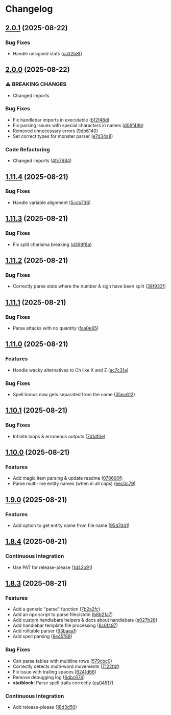 # Changelog

## [2.0.1](https://github.com/ashleytowner/shadowdark-parser/compare/v2.0.0...v2.0.1) (2025-08-22)


### Bug Fixes

* Handle unsigned stats ([ca32b8f](https://github.com/ashleytowner/shadowdark-parser/commit/ca32b8fc2674df90540d1b8e7453d96ab5ceebf6))

## [2.0.0](https://github.com/ashleytowner/shadowdark-parser/compare/v1.11.4...v2.0.0) (2025-08-22)


### ⚠ BREAKING CHANGES

* Changed imports

### Bug Fixes

* Fix handlebar imports in executable ([b12f48d](https://github.com/ashleytowner/shadowdark-parser/commit/b12f48d5f1f0ab86588245e227aa43dd4d4d8c1f))
* Fix parsing issues with special characters in names ([d06f49b](https://github.com/ashleytowner/shadowdark-parser/commit/d06f49b8a758256dd82f4a2466260e7d74e7e6fa))
* Removed unnecessary errors ([9db6140](https://github.com/ashleytowner/shadowdark-parser/commit/9db6140b5674e9dc31b247a0520459e1d7bd3c85))
* Set correct types for monster parser ([e7d34a8](https://github.com/ashleytowner/shadowdark-parser/commit/e7d34a819f36ad3e8eb3ab1a153c09352d3c0dc7))


### Code Refactoring

* Changed imports ([4fc7684](https://github.com/ashleytowner/shadowdark-parser/commit/4fc76842b2e5a59310ed663c79914cccc724f976))

## [1.11.4](https://github.com/ashleytowner/shadowdark-parser/compare/v1.11.3...v1.11.4) (2025-08-21)


### Bug Fixes

* Handle variable alignment ([5ccb736](https://github.com/ashleytowner/shadowdark-parser/commit/5ccb7369d18770ed8b1911c413f5b6cf57720106))

## [1.11.3](https://github.com/ashleytowner/shadowdark-parser/compare/v1.11.2...v1.11.3) (2025-08-21)


### Bug Fixes

* Fix split charisma breaking ([d399f8a](https://github.com/ashleytowner/shadowdark-parser/commit/d399f8af8699ef4b547417b854fff35ace5346d1))

## [1.11.2](https://github.com/ashleytowner/shadowdark-parser/compare/v1.11.1...v1.11.2) (2025-08-21)


### Bug Fixes

* Correctly parse stats where the number & sign have been split ([38f933f](https://github.com/ashleytowner/shadowdark-parser/commit/38f933fe86232849e4ce3d2f91846338b23193f1))

## [1.11.1](https://github.com/ashleytowner/shadowdark-parser/compare/v1.11.0...v1.11.1) (2025-08-21)


### Bug Fixes

* Parse attacks with no quantity ([faa0e65](https://github.com/ashleytowner/shadowdark-parser/commit/faa0e650419403c0cfdd22e7a39907a65014732b))

## [1.11.0](https://github.com/ashleytowner/shadowdark-parser/compare/v1.10.1...v1.11.0) (2025-08-21)


### Features

* Handle wacky alternatives to Ch like X and Z ([ac7c31a](https://github.com/ashleytowner/shadowdark-parser/commit/ac7c31a4cdb26c26aad03ffd5a6e2cc1ae060326))


### Bug Fixes

* Spell bonus now gets separated from the name ([35ec612](https://github.com/ashleytowner/shadowdark-parser/commit/35ec6128edddb53e0072d822cb367afc21864660))

## [1.10.1](https://github.com/ashleytowner/shadowdark-parser/compare/v1.10.0...v1.10.1) (2025-08-21)


### Bug Fixes

* Infinite loops & erroneous outputs ([741df0e](https://github.com/ashleytowner/shadowdark-parser/commit/741df0eca4785337ddf490e6f304d9012ad9bcb1))

## [1.10.0](https://github.com/ashleytowner/shadowdark-parser/compare/v1.9.0...v1.10.0) (2025-08-21)


### Features

* Add magic item parsing & update readme ([078690f](https://github.com/ashleytowner/shadowdark-parser/commit/078690f0133f2d1fba6a20f76bb2cfa6a7483f85))
* Parse multi-line entity names (when in all caps) ([eec0c79](https://github.com/ashleytowner/shadowdark-parser/commit/eec0c79b1b77b28a11571bfb3c1c69dc71a5e97a))

## [1.9.0](https://github.com/ashleytowner/shadowdark-parser/compare/v1.8.4...v1.9.0) (2025-08-21)


### Features

* Add option to get entity name from file name ([95d7d41](https://github.com/ashleytowner/shadowdark-parser/commit/95d7d41621100f24742a34624a07f45bf80a3129))

## [1.8.4](https://github.com/ashleytowner/shadowdark-parser/compare/v1.8.3...v1.8.4) (2025-08-21)


### Continuous Integration

* Use PAT for release-please ([1d42b91](https://github.com/ashleytowner/shadowdark-parser/commit/1d42b91bcc3b441e24371dc8f9e741297fd0367a))

## [1.8.3](https://github.com/ashleytowner/shadowdark-parser/compare/v1.1.1...v1.8.3) (2025-08-21)


### Features

* Add a generic "parse" function ([7b2a2fc](https://github.com/ashleytowner/shadowdark-parser/commit/7b2a2fc6e167f4ec4d38026e124d0d903fcd0447))
* Add an npx script to parse files/stdin ([b8b21a7](https://github.com/ashleytowner/shadowdark-parser/commit/b8b21a75355327b0d4f43570161d558dbf7dba24))
* Add custom handlebars helpers & docs about handlebars ([e027b28](https://github.com/ashleytowner/shadowdark-parser/commit/e027b28fdccf8cddf17116428aa428b149e1090e))
* Add handlebar template file processing ([8c6f497](https://github.com/ashleytowner/shadowdark-parser/commit/8c6f497d3fddccde0bed69340f42c28027d54a1b))
* Add rolltable parser ([63baea1](https://github.com/ashleytowner/shadowdark-parser/commit/63baea181e69483e4a142165e56731e3a6ea2d46))
* Add spell parsing ([9e45f88](https://github.com/ashleytowner/shadowdark-parser/commit/9e45f8824a53e55732fb7e6d9500e9ebaa616542))


### Bug Fixes

* Can parse tables with multiline rows ([579cbc0](https://github.com/ashleytowner/shadowdark-parser/commit/579cbc0e1cce8e555acd18ac651c20dd19b05721))
* Correctly detects multi-word movements ([7122f4f](https://github.com/ashleytowner/shadowdark-parser/commit/7122f4fc667b7a0fa3377353f8e6b20df64baae6))
* Fix issue with trailing spaces ([6241d66](https://github.com/ashleytowner/shadowdark-parser/commit/6241d66eaeff2cd84f6388104c050b50d90c5b29))
* Remove debugging log ([6dbc674](https://github.com/ashleytowner/shadowdark-parser/commit/6dbc674635c9fef8a73cf48122c802cb47bea03b))
* **statblock:** Parse spell traits correctly ([ea04517](https://github.com/ashleytowner/shadowdark-parser/commit/ea045172999a456e43d26dfeddaea7dee733b94c))


### Continuous Integration

* Add release-please ([18d3d50](https://github.com/ashleytowner/shadowdark-parser/commit/18d3d5074841d8e1955957cfbb6034449f33cbb7))
